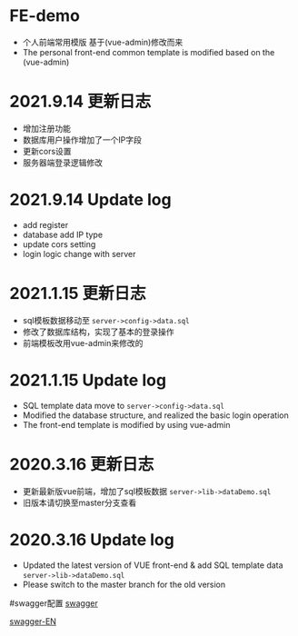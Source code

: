 # FE-demo
- 个人前端常用模版 基于(vue-admin)修改而来
- The personal front-end common template is modified based on the (vue-admin)

# 2021.9.14 更新日志
- 增加注册功能
- 数据库用户操作增加了一个IP字段
- 更新cors设置
- 服务器端登录逻辑修改

# 2021.9.14 Update log
- add register
- database add IP type
- update cors setting
- login logic change with server

# 2021.1.15 更新日志
- sql模板数据移动至 `server->config->data.sql`
- 修改了数据库结构，实现了基本的登录操作
- 前端模板改用vue-admin来修改的

# 2021.1.15 Update log
- SQL template data move to `server->config->data.sql`
- Modified the database structure, and realized the basic login operation
- The front-end template is modified by using vue-admin

# 2020.3.16 更新日志
- 更新最新版vue前端，增加了sql模板数据 `server->lib->dataDemo.sql`
- 旧版本请切换至master分支查看

# 2020.3.16 Update log
- Updated the latest version of VUE front-end & add SQL template data `server->lib->dataDemo.sql`
- Please switch to the master branch for the old version


#swagger配置
[swagger](https://segmentfault.com/a/1190000022057905)

[swagger-EN](./swagger-EN.md)
